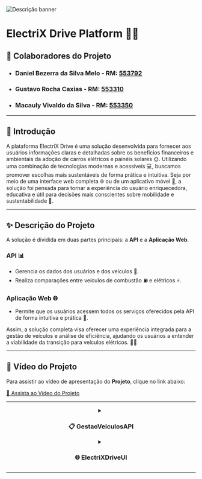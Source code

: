 ![Descrição banner](https://github.com/user-attachments/assets/fd23aae5-3758-4cd8-9b38-4abbf9e8b845)

# **ElectriX Drive Platform** 🚗💡

## 👥 Colaboradores do Projeto

- ### **Daniel Bezerra da Silva Melo** - **RM:** [553792](#)
- ### **Gustavo Rocha Caxias** - **RM:** [553310](#)
- ### **Macauly Vivaldo da Silva** - **RM:** [553350](#)

---

## 📄 **Introdução**

A plataforma ElectriX Drive é uma solução desenvolvida para fornecer aos usuários informações claras e detalhadas sobre os benefícios financeiros e ambientais da adoção de carros elétricos e painéis solares 🌞. Utilizando uma combinação de tecnologias modernas e acessíveis 💻, buscamos promover escolhas mais sustentáveis de forma prática e intuitiva. Seja por meio de uma interface web completa 🌐 ou de um aplicativo móvel 📱, a solução foi pensada para tornar a experiência do usuário enriquecedora, educativa e útil para decisões mais conscientes sobre mobilidade e sustentabilidade 🌱.

---

## ✨ **Descrição do Projeto**

A solução é dividida em duas partes principais: a **API** e a **Aplicação Web**.

### API 📊
- Gerencia os dados dos usuários e dos veículos 🚗.
- Realiza comparações entre veículos de combustão ⛽ e elétricos ⚡.

### Aplicação Web 🌐
- Permite que os usuários acessem todos os serviços oferecidos pela API de forma intuitiva e prática 📱.

Assim, a solução completa visa oferecer uma experiência integrada para a gestão de veículos e análise de eficiência, ajudando os usuários a entender a viabilidade da transição para veículos elétricos. 🚗💡

---

## 🎥 Vídeo do Projeto

Para assistir ao vídeo de apresentação do **Projeto**, clique no link abaixo:

[🔗 Assista ao Vídeo do Projeto](URL_DO_VIDEO_AQUI)

---

 <details>
  <summary align="center"><h3>📋 GestaoVeiculosAPI</h3></summary>
  <p>

---

### 📋 GestaoVeiculosAPI

A API ajuda a gerenciar usuários e seus veículos, permitindo comparar a eficiência entre diferentes tipos de veículos. Isso oferece uma visão clara das vantagens de cada tipo de veículo. A solução foi criada para fornecer insights práticos que facilitam a transição para veículos elétricos e tornam a gestão dos dados mais eficiente.

### 🚀 Funcionamento da API

A API Gestão de Veículos foi construída utilizando a plataforma ASP.NET Core e Entity Framework Core para manipulação de dados. Ela fornece funcionalidades como:

- Relacionar usuários com seus veículos e preferências de comparação. 🚘👥
- Cadastrar e atualizar veículos de combustão e veículos elétricos. 🔄
- Realizar comparações de eficiência entre veículos, retornando insights claros sobre qual deles é mais vantajoso em termos de consumo, ajudando os usuários na tomada de decisão sobre a transição para veículos elétricos. ⚡🔋

---

## 📑 Estrutura Geral das Camadas

A API foi dividida de forma modular, com responsabilidades claramente separadas para garantir escalabilidade e fácil manutenção. Abaixo está uma breve descrição de cada parte do projeto:

### 🗂️ Estrutura das Camadas

#### 📂 Controllers (Camada de Controle):

- 🔑 **AuthController.cs**: Controla a autenticação dos usuários e a geração de tokens JWT para segurança da API.
- 📊 **ComparacaoEficienciaApiController.cs**: Responsável pela comparação entre veículos elétricos e de combustão. Calcula a eficiência e fornece análises detalhadas.
- 👤 **UsuarioApiController.cs**: Gerencia ações relacionadas aos usuários, como cadastro, edição e exclusão.
- ⛽ **VeiculoCombustaoApiController.cs**: Gerencia o CRUD (Create, Read, Update, Delete) dos veículos de combustão.
- ⚡ **VeiculoEletricoApiController.cs**: Gerencia o CRUD dos veículos elétricos.
- 🚙 **VeiculoDisponiveisApiController.cs**: Fornece informações sobre os veículos disponíveis, tanto de combustão quanto elétricos, a partir de dados pré-definidos para comparação.

#### 🗃️ Data (Dados):

- 📄 **ApplicationDbContext.cs**: Define o contexto do banco de dados utilizado pelo Entity Framework Core, incluindo as tabelas e seus relacionamentos.
- 📁 **veiculos_eletricos_validacao.json**, **veiculos_combustao_validacao.json**, etc.: Arquivos JSON usados para validação de veículos disponíveis e suas especificações.

#### 📦 DTOs (Data Transfer Objects):

- 🔄 **ComparacaoEficiencia**: Conjunto de DTOs utilizados para organizar e transferir dados das comparações, como:
  - 📊 **ComparacaoDTO.cs**: Definição dos dados a serem comparados.
  - 📝 **ExplicacaoDTO.cs**: Fornece uma descrição detalhada do resultado da comparação para tornar mais claro ao usuário final.
  - 📈 **ResultadoComparacaoDTO.cs**: Exibe o resultado final da comparação de eficiência.
- ✉️ **Request**: DTOs utilizados para receber os dados enviados à API:
  - 🔐 **LoginRequestDTO.cs**: Dados de login do usuário, como e-mail e senha.
  - 👤 **UsuarioRequestDTO.cs**, ⛽ **VeiculoCombustaoRequestDTO.cs**, ⚡ **VeiculoEletricoRequestDTO.cs**: Dados necessários para cadastrar ou atualizar entidades.
- 📤 **Response**: DTOs utilizados para devolver os dados de resposta ao cliente:
  - 👤 **UsuarioResponseDTO.cs**, ⛽ **VeiculoCombustaoResponseDTO.cs**, ⚡ **VeiculoEletricoResponseDTO.cs**: Estruturas que controlam quais informações serão devolvidas ao cliente em cada resposta.

#### 🛡️ Filters (Filtros):

- 🔑 **ApiKeyAuthAttribute.cs**: Define o filtro de autenticação por chave de API.

#### ⚙️ Middleware:

- 🚨 **ExceptionMiddleware.cs**: Middleware para tratamento de exceções não tratadas, garantindo respostas padronizadas e seguras.

#### 🗄️ Repositories (Repositórios):

Define as operações de acesso ao banco de dados para as entidades 👤 **Usuario**, ⛽ **VeiculoCombustao**, e ⚡ **VeiculoEletrico**, incluindo a interface que define o contrato (Interfaces) e a implementação real.

#### 🛠️ Services:

- ⚡ **VeiculoService.cs**: Implementa lógicas mais complexas envolvendo veículos, como validação de modelo e cálculo de eficiência.

---

## 📈 Estrutura de Dados

A API utiliza o banco de dados Oracle para armazenar informações sobre 👤 **usuários** e 🚗 **veículos**. Abaixo estão descritas as tabelas principais e seus atributos:

### 👤 Usuarios:

- 🆔 **ID_Usuario**: Identificador único (chave primária).
- 📛 **Nome**: Nome completo do usuário.
- 📧 **Email**: Endereço de e-mail do usuário.
- 🔒 **Senha**: Senha para autenticação.

### ⛽ VeiculosCombustao:

- 🆔 **ID_Veiculo_Combustao**: Identificador único.
- 👤 **ID_Usuario**: Referência ao proprietário (usuário).
- 🚘 **Modelo**: Modelo do veículo.
- 🏢 **Marca**: Marca do veículo.
- 📅 **Ano**: Ano de fabricação.
- 🛣️ **Quilometragem_Mensal**: Quilometragem mensal percorrida.
- ⛽ **Consumo_Medio**: Consumo médio em km/l.
- ⛽ **Autonomia_Tanque**: Autonomia do tanque em km.

### ⚡ VeiculosEletricos:

- 🆔 **ID_Veiculo_Eletrico**: Identificador único.
- 👤 **ID_Usuario**: Referência ao proprietário (usuário).
- 🚘 **Modelo**: Modelo do veículo.
- 🏢 **Marca**: Marca do veículo.
- 📅 **Ano**: Ano de fabricação.
- 🔋 **Consumo_Medio**: Consumo médio em kWh/100km.
- 🔋 **Autonomia**: Autonomia em km por carga.

---

## 📏 Conclusão

A API de Gestão de Veículos foi desenvolvida com um design modular, extensível e é totalmente documentada com Swagger. Isso garante fácil manutenção e uma integração intuitiva. A separação clara entre as camadas torna o sistema fácil de entender e evoluir, seja com novas funcionalidades ou integrações.

Além disso, a documentação bem estruturada facilita o uso, a integração e o desenvolvimento de interfaces que utilizam essa API, proporcionando um processo mais simples e eficiente para todos os usuários.

---

  </p>
</details>

 <details>
  <summary align="center"><h3>🌐 ElectriXDriveUI</h3></summary>
  <p>

  ---

## 🚗 Documentação da Camada Web - ElectriXDriveUI

## 📄 Descrição Inicial

A camada web do projeto **ElectriXDriveUI** é responsável pela interface visual do sistema, permitindo que os usuários interajam com as funcionalidades da API de gestão de veículos. Esta camada utiliza o padrão MVC (Model-View-Controller) para organizar o código, facilitando a manutenção e a expansão do sistema. A camada web comunica-se diretamente com a API para realizar operações CRUD (Create, Read, Update, Delete) sobre 🚘 veículos de combustão e ⚡ veículos elétricos, além de realizar comparações de eficiência entre esses tipos de veículos.

## 📂 Estrutura dos Arquivos da Camada Web

Abaixo está a descrição dos principais arquivos e pastas do projeto, organizada para facilitar o entendimento da função de cada um dentro do contexto da camada web.

### 🧭 Controllers

- **🔄 ComparacaoController.cs**: Responsável por lidar com as requisições relacionadas à comparação de eficiência entre veículos de combustão e elétricos. Coordena a chamada à API de comparação e direciona os resultados para a view correta.
- **🏠 HomeController.cs**: Gerencia as requisições relacionadas à página inicial da aplicação, como o acesso à página principal e às rotas de privacidade.
- **🔑 LoginController.cs**: Realiza a autenticação do usuário, permitindo o login e redirecionando o usuário para a tela de introdução após o sucesso na autenticação.
- **🛠️ VeiculoCombustaoController.cs**: Gerencia as operações de CRUD relacionadas aos veículos de combustão. Realiza a integração com a API para adicionar, editar, listar e remover veículos de combustão.
- **⚡ VeiculoEletricoController.cs**: Responsável pelas operações CRUD para os veículos elétricos. Realiza chamadas à API para criar, listar, editar e deletar veículos elétricos.

### 📊 Data

#### 🗂️ Repositories/Implementations

- **👤 UsuarioRepository.cs**: Implementação do repositório para realizar as operações necessárias com os dados do usuário, como acesso e manipulação de informações.
- **🛠️ VeiculoCombustaoRepository.cs**: Gerencia o acesso aos dados dos veículos de combustão, incluindo métodos para obtenção, criação e exclusão.
- **⚡ VeiculoEletricoRepository.cs**: Implementação dos métodos para interação com os dados dos veículos elétricos.

#### 🔌 Repositories/Interfaces

Contém as interfaces de cada repositório (e.g., **IUsuarioRepository**, **IVeiculoCombustaoRepository**, **IVeiculoEletricoRepository**), que definem os contratos para implementação das operações de acesso aos dados.

### 📦 DTOs (Data Transfer Objects)

- **👤 UsuarioResponseDTO.cs**: Contém a definição do DTO usado para representar as respostas dos dados de usuário da API, garantindo a transferência de informações de forma organizada.
- **🛠️ VeiculoCombustaoResponseDTO.cs**: DTO que define a estrutura dos dados retornados pela API sobre veículos de combustão.
- **⚡ VeiculoEletricoResponseDTO.cs**: Define a estrutura dos dados retornados pela API sobre veículos elétricos.

### 📐 Models

- **❗ ErrorViewModel.cs**: Model utilizado para gerenciar os erros que possam ocorrer durante a execução das requisições do sistema, armazenando o identificador do erro e a mensagem correspondente.

### 📊 ViewModels

- **🔑 LoginViewModel.cs**: Contém a estrutura necessária para a autenticação do usuário, como campos de e-mail e senha.
- **🛠️ VeiculoCombustaoViewModel.cs**: Define os dados necessários para realizar operações com veículos de combustão na interface do usuário.
- **⚡ VeiculoEletricoViewModel.cs**: Define os dados utilizados para manipulação de veículos elétricos na camada de interface.

### 👁️ Views

#### 🔄 Comparacao

- **📄 Index.cshtml**: View responsável por exibir o formulário de comparação entre um veículo de combustão e um veículo elétrico. Apresenta os campos necessários para realização da comparação e mostra o resultado.

#### 🏠 Home

- **📄 Index.cshtml**: Exibe a página inicial do sistema, apresentando uma introdução sobre o ElectriX Drive e direcionando o usuário às funcionalidades.
- **🔒 Privacy.cshtml**: Página de política de privacidade.

#### 🔑 Login

- **📄 Index.cshtml**: View de login que coleta informações como e-mail e senha do usuário, permitindo o acesso ao sistema.

#### 🛠️ VeiculoCombustao

- **📝 Create.cshtml**: Formulário para criação de um novo veículo de combustão.
- **✏️ Edit.cshtml**: Formulário para edição de um veículo de combustão existente.
- **📋 Index.cshtml**: Lista todos os veículos de combustão do usuário, exibindo os dados cadastrados e permitindo as ações de edição e exclusão.

#### ⚡ VeiculoEletrico

- **📝 Create.cshtml**: Formulário para criação de um novo veículo elétrico.
- **✏️ Edit.cshtml**: Formulário para edição de um veículo elétrico existente.
- **📋 Index.cshtml**: Exibe a lista de veículos elétricos cadastrados e permite a realização de operações CRUD.

### 🚀 Program.cs

Arquivo principal para configurar o pipeline de execução do **ASP.NET Core**. Ele define os serviços usados pela aplicação, como Swagger para documentação, 📜 CORS para permissões de acesso e injeção de dependências para os repositórios.

## 🏁 Conclusão

A camada web do **ElectriXDriveUI** é responsável pela interface visual do sistema, proporcionando uma experiência de usuário intuitiva e integrando diretamente com a API. Com uma organização clara em **🧭 Controllers**, **👁️ Views**, **🗂️ Repositories**, e **📊 ViewModels**, ela facilita a realização de operações CRUD e permite uma comparação detalhada entre veículos de combustão e elétricos. Esta camada está devidamente estruturada para suportar o desenvolvimento futuro e possibilitar um alto grau de manutenção e expansão.
    </p>
</details>

---
